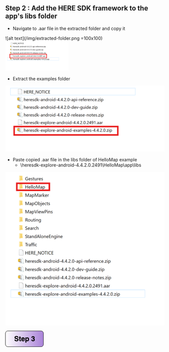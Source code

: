 ## Step 2 : Add the HERE SDK framework to the app's libs folder

- Navigate to .aar file in the extracted folder and copy it

![alt text](/img/extracted-folder.png =100x100)
<img src="/img/extracted-folder.png" width="200"/>

- Extract the examples folder

![alt text](/img/extract-ex.png)

- Paste copied .aar file in the libs folder of HelloMap example
    - \heresdk-explore-android-4.4.2.0.2491\HelloMap\app\libs

![alt text](/img/extracted-ex.png)

[![Foo](/img/s3.png)](/Step3.md) 